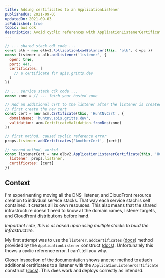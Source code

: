 ```yaml
---
title: Adding certificates to an ApplicationListener
publishedOn: 2021-09-03
updatedOn: 2021-09-03
isPublished: true
topic: aws cdk
description: Avoid cyclic references with ApplicationListenerCertificate
---
```


```js
// ... shared stack cdk code ...
const alb = new elbv2.ApllicationLoadBalancer(this, 'alb', { vpc })
const listener = alb.addListener('listener', {
  open: true,
  port: 443,
  certificates: [
    // a certificate for apis.gritts.dev
  ]
})

// ... service stack cdk code ...
const zone = // ... fetch your hosted zone

// Add an additional cert to the listener after the listener is created
// first create the new cert
const cert = new acm.Certificate(this, 'HuntNvCert', {
  domainName: 'huntnv.apis.gritts.dev',
  validation: acm.CertificateValidation.fromDns(zone)
})

// first method, caused cyclic reference error
props.listener.addCertificates('AnotherCert', [cert])

// second method, worked
const listenerCert = new elbv2.ApplicationListenerCertificate(this, 'HuntNvListenerCert', {
  listener: props.listener,
  certificates: [cert]
})
```

## Context

I'm experimenting moving all the DNS, listener, and CloudFront resource creation to indivdual service stacks. That way each service stach is self contained. It creates all its own resources. This also means that the shared infrastructure doesn't need to know all the domain names, listener targets, and CloudFront distributions before hand.

*Important note, this is all based upon using multiple stacks to build the infrastructure.*

My first attempt was to use the `listener.addCertificates` ([docs](https://docs.aws.amazon.com/cdk/api/latest/docs/@aws-cdk_aws-elasticloadbalancingv2.ApplicationListener.html#addwbrcertificatesid-certificates)) method provided by the `ApplicationListener` construct ([docs](https://docs.aws.amazon.com/cdk/api/latest/docs/@aws-cdk_aws-elasticloadbalancingv2.ApplicationListener.html)). Unfortunately this thows a cyclic reference error. I can't tell you why.

Closer inspection of the documentation shows another method to attach additional certificates to a listener with the `ApplicationListenerCertificate` construct ([docs](https://docs.aws.amazon.com/cdk/api/latest/docs/@aws-cdk_aws-elasticloadbalancingv2.ApplicationListenerCertificate.html)). This does work and deploys correctly as intended.
